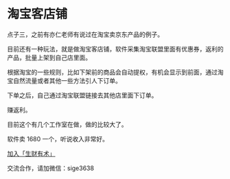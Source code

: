 # 淘宝客店铺

点子三，之前有亦仁老师有说过在淘宝卖京东产品的例子。

目前还有一种玩法，就是做淘宝客店铺，软件采集淘宝联盟里面有优惠券，返利的产品，批量上架到自己店里面。

根据淘宝的一些规则，比如下架前的商品会自动提权，有机会显示到前面，通过淘宝自然流量或者其他一些方法引人下订单。

下单之后，自己通过淘宝联盟链接去其他店里面下订单。

赚返利。

目前这个有几个工作室在做，做的比较大了。

软件卖 1680 一个，听说收入非常好。

[加入「生财有术」](https://www.ilangcai.com/jiaru/)

交流合作，请加微信：sige3638